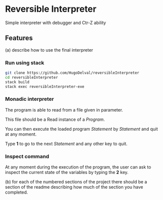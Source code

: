 # Reversible Interpreter

Simple interpreter with debugger and Ctr-Z ability

## Features

 (a) describe how to use the final interpreter

### Run using stack

```bash
git clone https://github.com/HugoDelval/reversibleInterpreter
cd reversibleInterpreter
stack build 
stack exec reversibleInterpreter-exe
```

### Monadic interpreter

The program is able to read from a file given in parameter.

This file should be a Read instance of a *Program*.

You can then execute the loaded program *Statement* by *Statement* and quit at any moment.

Type **1** to go to the next *Statement* and any other key to quit.

### Inspect command

At any moment during the execution of the program, the user can ask to inspect the current state of the variables by typing the **2** key.


 (b) for each of the numbered sections of the project there should be a section of the readme describing how much of the section you have completed.

